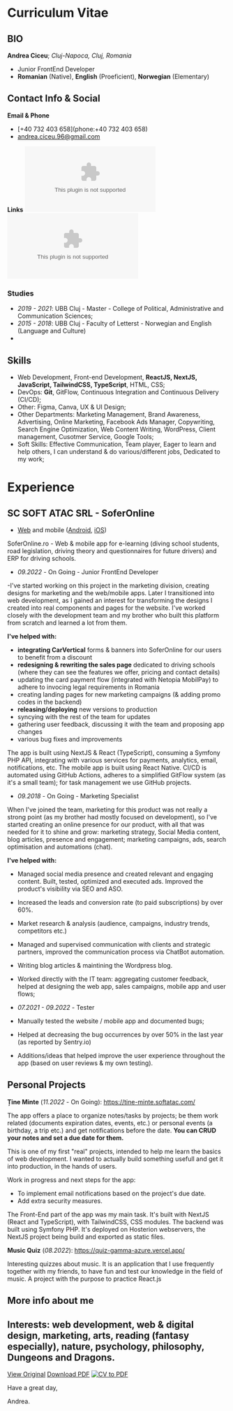 # Curriculum Vitae

## BIO

**Andrea Ciceu**;  _Cluj-Napoca, Cluj, Romania_
- Junior FrontEnd Developer
- **Romanian** (Native), **English** (Proeficient), **Norwegian** (Elementary)


## Contact Info & Social
**Email & Phone**
- [+40 732 403 658](phone:+40 732 403 658)
- [andrea.ciceu.96@gmail.com](mailto:andrea.ciceu.96@gmail.com)

**Links**
[![Github](https://logo.clearbit.com/github.com?size=30)](https://github.com/andreaCiceu) [![LinkedIN](https://logo.clearbit.com/linkedin.com?size=30)](https://www.linkedin.com/in/andrea-ciceu-5980b7172/)

### Studies

- _2019 - 2021_: UBB Cluj - Master - College of Political, Administrative and Communication Sciences;
- _2015 - 2018_:  UBB Cluj - Faculty of Letterst - Norwegian and English (Language and Culture)
- 
## Skills

- Web Development, Front-end Development, **ReactJS, NextJS, JavaScript, TailwindCSS, TypeScript**, HTML, CSS;
- DevOps: **Git**, GitFlow, Continuous Integration and Continuous Delivery (CI/CD);
- Other: Figma, Canva, UX & UI Design;
- Other Departments: Marketing Management, Brand Awareness, Advertising, Online Marketing, Facebook Ads Manager, Copywriting, Search Engine Optimization, Web Content Writing, WordPress, Client management, Cusotmer Service, Google Tools;
- Soft Skills: Effective Communication, Team player, Eager to learn and help others, I can understand & do various/different jobs, Dedicated to my work;

# Experience

## SC SOFT ATAC SRL - SoferOnline
- [Web](https://soferonline.ro/) and mobile ([Android](https://www.google.com/search?client=safari&rls=en&q=soferonline+play+store&ie=UTF-8&oe=UTF-8), [iOS](https://apps.apple.com/ro/app/soferonline-chestionare-auto/id1032823451))

SoferOnline.ro - Web & mobile app for e-learning (diving school students, road legislation, driving theory and questionnaires for future drivers) and ERP for driving schools.

- _09.2022_ - On Going - Junior FrontEnd Developer

-I've started working on this project in the marketing division, creating designs for marketing and the web/mobile apps.
Later I transitioned into web development, as I gained an interest for transforming the designs I created into real components and pages for the website. I've worked closely with the development team and my brother who built this platform from scratch and learned a lot from them.

**I've helped with:**
- **integrating CarVertical** forms & banners into SoferOnline for our users to benefit from a discount
- **redesigning & rewriting the sales page** dedicated to driving schools (where they can see the features we offer, pricing and contact details)
- updating the card payment flow (integrated with Netopia MobilPay) to adhere to invocing legal requirements in Romania
- creating landing pages for new marketing campaigns (& adding promo codes in the backend)
- **releasing/deploying** new versions to production
- syncying with the rest of the team for updates
- gathering user feedback, discussing it with the team and proposing app changes
- various bug fixes and improvements

The app is built using NextJS & React (TypeScript), consuming a Symfony PHP API, integrating with various services for payments, analytics, email, notifications, etc. The mobile app is built using React Native. CI/CD is automated using GitHub Actions, adheres to a simplified GitFlow system (as it's a small team); for task management we use GitHub projects.

- _09.2018_ - On Going - Marketing Specialist

When I've joined the team, marketing for this product was not really a strong point (as my brother had mostly focused on development), so I've started creating an online presence for our product, with all that was needed for it to shine and grow: marketing strategy, Social Media content, blog articles, presence and engagement; marketing campaigns, ads, search optimisation and automations (chat).

**I've helped with:**
- Managed social media presence and created relevant and engaging content. Built, tested, optimized and executed ads. Improved the product's visibility via SEO and ASO.
- Increased the leads and conversion rate (to paid subscriptions) by over 60%.
- Market research & analysis (audience, campaigns, industry trends, competitors etc.)
- Managed and supervised communication with clients and strategic partners, improved the communication process via ChatBot automation.
- Writing blog articles & maintining the Wordpress blog.
- Worked directly with the IT team: aggregating customer feedback, helped at designing the web app, sales campaigns, mobile app and user flows;

- _07.2021 - 09.2022_ - Tester

- Manually tested the website / mobile app and documented bugs;
- Helped at decreasing the bug occurrences by over 50% in the last year (as reported by Sentry.io)
- Additions/ideas that helped improve the user experience throughout the app (based on user reviews & my own testing).

## Personal Projects

**Ține Minte** (_11.2022_ - On Going): https://tine-minte.softatac.com/ 

The app offers a place to organize notes/tasks by projects; be them work related (documents expiration dates, events, etc.) or personal events (a birthday, a trip etc.) and get notifications before the date. **You can CRUD your notes and set a due date for them.**

This is one of my first "real" projects, intended to help me learn the basics of web development. I wanted to actually build something usefull and get it into production, in the hands of users.

Work in progress and next steps for the app:
- To implement email notifications based on the project's due date.
- Add extra security measures.

The Front-End part of the app was my main task. It's built with NextJS (React and TypeScript), with TailwindCSS, CSS modules. The backend was built using Symfony PHP. It's deployed on Hosterion webservers, the NextJS project being build and exported as static files.

**Music Quiz** (_08.2022_): https://quiz-gamma-azure.vercel.app/

Interesting quizzes about music. It is an application that I use frequently together with my friends, to have fun and test our knowledge in the field of music. 
A project with the purpose to practice React.js

## More info about me

Interests: web development, web & digital design, marketing, arts, reading (fantasy especially), nature, psychology, philosophy, Dungeons and Dragons.
---

[View Original](https://github.com/andreaCiceu/dotfiles/blob/master/CV/CV.md) [Download PDF](https://raw.githubusercontent.com/andreaCiceu/dotfiles/blob/master/CV/CV.pdf) [![CV to PDF](https://github.com/andreaCiceu/dotfiles/actions/workflows/cv_pdf.yaml/badge.svg)](https://github.com/andreaCiceu/dotfiles/actions/workflows/cv_pdf.yaml)



Have a great day,

Andrea.
